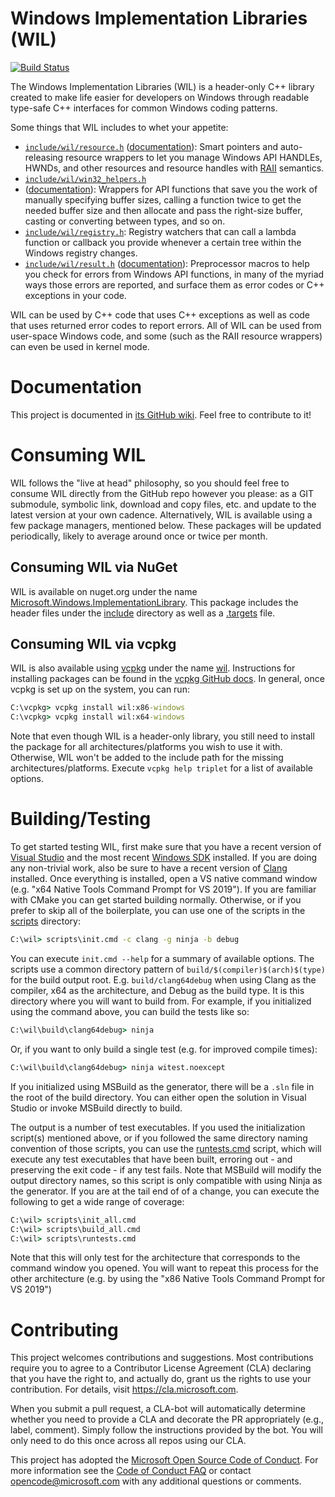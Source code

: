 # Windows Implementation Libraries (WIL)

[![Build Status](https://dev.azure.com/msft-wil/Windows%20Implementation%20Library/_apis/build/status/Microsoft.wil?branchName=master)](https://dev.azure.com/msft-wil/Windows%20Implementation%20Library/_build/latest?definitionId=1&branchName=master)

The Windows Implementation Libraries (WIL) is a header-only C++ library created to make life easier
for developers on Windows through readable type-safe C++ interfaces for common Windows coding patterns.

Some things that WIL includes to whet your appetite:

- [`include/wil/resource.h`](include/wil/resource.h)
  ([documentation](https://github.com/Microsoft/wil/wiki/RAII-resource-wrappers)):
  Smart pointers and auto-releasing resource wrappers to let you manage Windows
  API HANDLEs, HWNDs, and other resources and resource handles with
  [RAII](https://en.cppreference.com/w/cpp/language/raii) semantics.
- [`include/wil/win32_helpers.h`](include/wil/win32_helpers.h)
- ([documentation](https://github.com/microsoft/wil/wiki/Win32-helpers)): Wrappers for API functions
  that save you the work of manually specifying buffer sizes, calling a function twice
  to get the needed buffer size and then allocate and pass the right-size buffer,
  casting or converting between types, and so on.
- [`include/wil/registry.h`](include/wil/registry.h): Registry watchers that can
  call a lambda function or callback you provide whenever a certain tree within
  the Windows registry changes.
- [`include/wil/result.h`](include/wil/result.h)
  ([documentation](https://github.com/Microsoft/wil/wiki/Error-handling-helpers)):
  Preprocessor macros to help you check for errors from Windows API functions,
  in many of the myriad ways those errors are reported, and surface them as
  error codes or C++ exceptions in your code.

WIL can be used by C++ code that uses C++ exceptions as well as code that uses returned
error codes to report errors. All of WIL can be used from user-space Windows code,
and some (such as the RAII resource wrappers) can even be used in kernel mode.

# Documentation

This project is documented in [its GitHub wiki](https://github.com/Microsoft/wil/wiki). Feel free to contribute to it!

# Consuming WIL
WIL follows the "live at head" philosophy, so you should feel free to consume WIL directly from the GitHub repo however you please: as a GIT submodule, symbolic link, download and copy files, etc. and update to the latest version at your own cadence. Alternatively, WIL is available using a few package managers, mentioned below. These packages will be updated periodically, likely to average around once or twice per month.

## Consuming WIL via NuGet
WIL is available on nuget.org under the name [Microsoft.Windows.ImplementationLibrary](https://www.nuget.org/packages/Microsoft.Windows.ImplementationLibrary/). This package includes the header files under the [include](include) directory as well as a [.targets](packaging/nuget/Microsoft.Windows.ImplementationLibrary.targets) file.

## Consuming WIL via vcpkg
WIL is also available using [vcpkg](https://github.com/microsoft/vcpkg) under the name [wil](https://github.com/microsoft/vcpkg/blob/master/ports/wil/portfile.cmake). Instructions for installing packages can be found in the [vcpkg GitHub docs](https://github.com/microsoft/vcpkg/blob/master/docs/examples/installing-and-using-packages.md). In general, once vcpkg is set up on the system, you can run:
```cmd
C:\vcpkg> vcpkg install wil:x86-windows
C:\vcpkg> vcpkg install wil:x64-windows
```
Note that even though WIL is a header-only library, you still need to install the package for all architectures/platforms you wish to use it with. Otherwise, WIL won't be added to the include path for the missing architectures/platforms. Execute `vcpkg help triplet` for a list of available options.

# Building/Testing
To get started testing WIL, first make sure that you have a recent version of [Visual Studio](https://visualstudio.microsoft.com/downloads/) and the most recent [Windows SDK](https://developer.microsoft.com/en-us/windows/downloads/windows-10-sdk) installed. If you are doing
any non-trivial work, also be sure to have a recent version of [Clang](http://releases.llvm.org/download.html) installed. Once everything is installed, open a VS
native command window (e.g. "x64 Native Tools Command Prompt for VS 2019"). If you are familiar with CMake you can get started building normally. Otherwise, or if you prefer to skip all of the boilerplate, you can use one of the scripts in the [scripts](scripts) directory:
```cmd
C:\wil> scripts\init.cmd -c clang -g ninja -b debug
```
You can execute `init.cmd --help` for a summary of available options. The scripts use a common directory pattern of `build/$(compiler)$(arch)$(type)` for the build output root. E.g. `build/clang64debug` when using Clang as the compiler, x64 as the architecture, and Debug as the build type. It is this directory where you will want to build from. For example, if you initialized using the command above, you can build the tests like so:
```cmd
C:\wil\build\clang64debug> ninja
```
Or, if you want to only build a single test (e.g. for improved compile times):
```cmd
C:\wil\build\clang64debug> ninja witest.noexcept
```
If you initialized using MSBuild as the generator, there will be a `.sln` file in the root of the build directory. You
can either open the solution in Visual Studio or invoke MSBuild directly to build.

The output is a number of test executables. If you used the initialization script(s) mentioned above, or if you followed
the same directory naming convention of those scripts, you can use the [runtests.cmd](scripts/runtests.cmd) script,
which will execute any test executables that have been built, erroring out - and preserving the exit code - if any test
fails. Note that MSBuild will modify the output directory names, so this script is only compatible with using Ninja as the
generator. If you are at the tail end of of a change, you can execute the following to get a wide range of coverage:
```cmd
C:\wil> scripts\init_all.cmd
C:\wil> scripts\build_all.cmd
C:\wil> scripts\runtests.cmd
```
Note that this will only test for the architecture that corresponds to the command window you opened. You will want to
repeat this process for the other architecture (e.g. by using the "x86 Native Tools Command Prompt for VS 2019")

# Contributing

This project welcomes contributions and suggestions.  Most contributions require you to agree to a
Contributor License Agreement (CLA) declaring that you have the right to, and actually do, grant us
the rights to use your contribution. For details, visit https://cla.microsoft.com.

When you submit a pull request, a CLA-bot will automatically determine whether you need to provide
a CLA and decorate the PR appropriately (e.g., label, comment). Simply follow the instructions
provided by the bot. You will only need to do this once across all repos using our CLA.

This project has adopted the [Microsoft Open Source Code of Conduct](https://opensource.microsoft.com/codeofconduct/).
For more information see the [Code of Conduct FAQ](https://opensource.microsoft.com/codeofconduct/faq/) or
contact [opencode@microsoft.com](mailto:opencode@microsoft.com) with any additional questions or comments.

